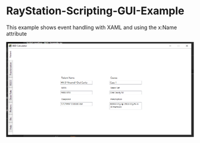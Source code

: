 # RayStation-Scripting-GUI-Example
This example shows event handling with XAML and using the x:Name attribute

![screencap](screencap.png)
